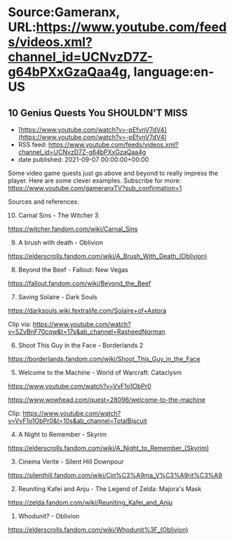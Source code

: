# Source:Gameranx, URL:https://www.youtube.com/feeds/videos.xml?channel_id=UCNvzD7Z-g64bPXxGzaQaa4g, language:en-US

## 10 Genius Quests You SHOULDN'T MISS
 - [https://www.youtube.com/watch?v=-pEfvnV7dV4](https://www.youtube.com/watch?v=-pEfvnV7dV4)
 - RSS feed: https://www.youtube.com/feeds/videos.xml?channel_id=UCNvzD7Z-g64bPXxGzaQaa4g
 - date published: 2021-09-07 00:00:00+00:00

Some video game quests just go above and beyond to really impress the player. Here are some clever examples.
Subscribe for more: https://www.youtube.com/gameranxTV?sub_confirmation=1



Sources and references:

10. Carnal Sins - The Witcher 3

https://witcher.fandom.com/wiki/Carnal_Sins




9. A brush with death - Oblivion

https://elderscrolls.fandom.com/wiki/A_Brush_With_Death_(Oblivion)





8. Beyond the Beef - Fallout: New Vegas 

https://fallout.fandom.com/wiki/Beyond_the_Beef




7. Saving Solaire - Dark Souls

https://darksouls.wiki.fextralife.com/Solaire+of+Astora

Clip via:
https://www.youtube.com/watch?v=SZvBnF70cqw&t=17s&ab_channel=RasheedNorman




6. Shoot This Guy in the Face - Borderlands 2

https://borderlands.fandom.com/wiki/Shoot_This_Guy_in_the_Face



5. Welcome to the Machine - World of Warcraft: Cataclysm 

https://www.youtube.com/watch?v=VvF1o1ObPr0

https://www.wowhead.com/quest=28096/welcome-to-the-machine

Clip: https://www.youtube.com/watch?v=VvF1o1ObPr0&t=10s&ab_channel=TotalBiscuit






4. A Night to Remember - Skyrim

https://elderscrolls.fandom.com/wiki/A_Night_to_Remember_(Skyrim)




3. Cinema Verite - Silent Hill Downpour

https://silenthill.fandom.com/wiki/Cin%C3%A9ma_V%C3%A9rit%C3%A9




2. Reuniting Kafei and Anju - The Legend of Zelda: Majora's Mask

https://zelda.fandom.com/wiki/Reuniting_Kafei_and_Anju




1. Whodunit? - Oblivion

https://elderscrolls.fandom.com/wiki/Whodunit%3F_(Oblivion)


